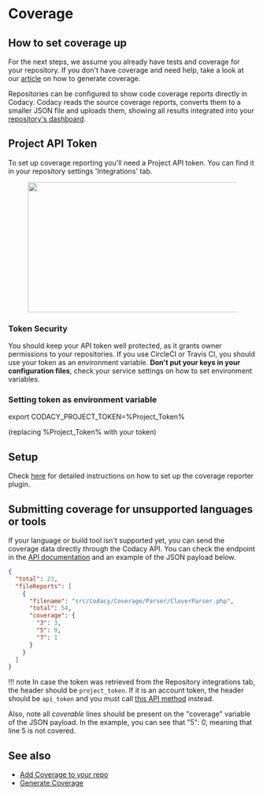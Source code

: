 # Coverage

## **How to set coverage up**

For the next steps, we assume you already have tests and coverage for your repository. If you don't have coverage and need help, take a look at our [article](/hc/en-us/articles/207312879-Generate-Coverage) on how to generate coverage.

Repositories can be configured to show code coverage reports directly in Codacy. Codacy reads the source coverage reports, converts them to a smaller JSON file and uploads them, showing all results integrated into your [repository's dashboard](/hc/en-us/articles/360003890673-Project-Dashboard-How-does-it-work-).

## Project API Token

To set up coverage reporting you'll need a Project API token. You can find it in your repository settings 'Integrations' tab.

<figure>
<img src="/images/Jun-06-2017_14-30-02.gif" width="599" height="264" alt="" />
</figure>

### Token Security

You should keep your API token well protected, as it grants owner permissions to your repositories. If you use CircleCI or Travis CI, you should use your token as an environment variable. **Don't put your keys in your configuration files**, check your service settings on how to set environment variables.

### Setting token as environment variable

export CODACY\_PROJECT\_TOKEN=%Project\_Token%

(replacing %Project\_Token% with your token)


## Setup

Check [here](https://github.com/codacy/codacy-coverage-reporter#setup) for detailed instructions on how to set up the coverage reporter plugin.


## Submitting coverage for unsupported languages or tools

If your language or build tool isn't supported yet, you can send the coverage data directly through the Codacy API. You can check the endpoint in the [API documentation](https://api.codacy.com/swagger#savecoverage) and an example of the JSON payload below.

```json
{
  "total": 23,
  "fileReports": [
    {
      "filename": "src/Codacy/Coverage/Parser/CloverParser.php",
      "total": 54,
      "coverage": {
        "3": 3,
        "5": 0,
        "7": 1
      }
    }
  ]
}
```

!!! note
In case the token was retrieved from the Repository integrations tab, the header should be `project_token`. If it is an account token, the header should be `api_token` and you must call [this API method](https://api.codacy.com/swagger#savecoveragewithprojectname) instead.

Also, note all *coverable* lines should be present on the "coverage" variable of the JSON payload. In the example, you can see that "5": 0, meaning that line 5 is not covered.

## See also

- [Add Coverage to your repo](/hc/en-us/articles/207993835-Add-coverage-to-your-repo)
- [Generate Coverage](/hc/en-us/articles/207312879-Generate-Coverage)
